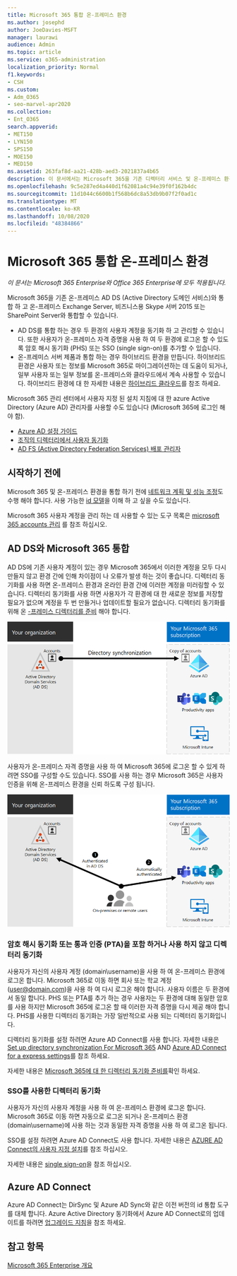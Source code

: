 ```yaml
---
title: Microsoft 365 통합 온-프레미스 환경
ms.author: josephd
author: JoeDavies-MSFT
manager: laurawi
audience: Admin
ms.topic: article
ms.service: o365-administration
localization_priority: Normal
f1.keywords:
- CSH
ms.custom:
- Adm_O365
- seo-marvel-apr2020
ms.collection:
- Ent_O365
search.appverid:
- MET150
- LYN150
- SPS150
- MOE150
- MED150
ms.assetid: 263faf8d-aa21-428b-aed3-2021837a4b65
description: 이 문서에서는 Microsoft 365을 기존 디렉터리 서비스 및 온-프레미스 환경에 통합 하는 방법에 대해 알아봅니다.
ms.openlocfilehash: 9c5e287ed4a440d1f62081a4c94e39f0f162b4dc
ms.sourcegitcommit: 11d1044c6600b1f568b6dc8a53db9b07f2f0ad1c
ms.translationtype: MT
ms.contentlocale: ko-KR
ms.lasthandoff: 10/08/2020
ms.locfileid: "48384866"
---
```

# <a name="microsoft-365-integration-with-on-premises-environments"></a>Microsoft 365 통합 온-프레미스 환경

*이 문서는 Microsoft 365 Enterprise와 Office 365 Enterprise에 모두 적용됩니다.*

Microsoft 365을 기존 온-프레미스 AD DS (Active Directory 도메인 서비스)와 통합 하 고 온-프레미스 Exchange Server, 비즈니스용 Skype 서버 2015 또는 SharePoint Server와 통합할 수 있습니다.
  
 - AD DS를 통합 하는 경우 두 환경의 사용자 계정을 동기화 하 고 관리할 수 있습니다. 또한 사용자가 온-프레미스 자격 증명을 사용 하 여 두 환경에 로그온 할 수 있도록 암호 해시 동기화 (PHS) 또는 SSO (single sign-on)를 추가할 수 있습니다.
 - 온-프레미스 서버 제품과 통합 하는 경우 하이브리드 환경을 만듭니다. 하이브리드 환경은 사용자 또는 정보를 Microsoft 365로 마이그레이션하는 데 도움이 되거나, 일부 사용자 또는 일부 정보를 온-프레미스와 클라우드에서 계속 사용할 수 있습니다. 하이브리드 환경에 대 한 자세한 내용은 [하이브리드 클라우드](../solutions/cloud-architecture-models.md#hybrid)를 참조 하세요.

Microsoft 365 관리 센터에서 사용자 지정 된 설치 지침에 대 한 azure Active Directory (Azure AD) 관리자를 사용할 수도 있습니다 (Microsoft 365에 로그인 해야 함).

- [Azure AD 설정 가이드](https://aka.ms/aadpguidance)
- [조직의 디렉터리에서 사용자 동기화](https://aka.ms/aadconnectpwsync)
- [AD FS (Active Directory Federation Services) 배포 관리자](https://aka.ms/adfsguidance)
   
## <a name="before-you-begin"></a>시작하기 전에

Microsoft 365 및 온-프레미스 환경을 통합 하기 전에 [네트워크 계획 및 성능 조정](network-planning-and-performance.md)도 수행 해야 합니다. 사용 가능한 [id 모델](about-microsoft-365-identity.md)을 이해 하 고 싶을 수도 있습니다. 

Microsoft 365 사용자 계정을 관리 하는 데 사용할 수 있는 도구 목록은 [microsoft 365 accounts 관리](manage-microsoft-365-accounts.md) 를 참조 하십시오. 
  
## <a name="integrate-microsoft-365-with-ad-ds"></a>AD DS와 Microsoft 365 통합

AD DS에 기존 사용자 계정이 있는 경우 Microsoft 365에서 이러한 계정을 모두 다시 만들지 않고 환경 간에 인해 차이점이 나 오류가 발생 하는 것이 좋습니다. 디렉터리 동기화를 사용 하면 온-프레미스 환경과 온라인 환경 간에 이러한 계정을 미러링할 수 있습니다. 디렉터리 동기화를 사용 하면 사용자가 각 환경에 대 한 새로운 정보를 저장할 필요가 없으며 계정을 두 번 만들거나 업데이트할 필요가 없습니다. 디렉터리 동기화를 위해 온 [-프레미스 디렉터리를 준비](prepare-for-directory-synchronization.md) 해야 합니다.
  
![디렉터리 동기화를 사용 하 여 온-프레미스 및 온라인 사용자 계정 정보 동기화 유지](../media/microsoft-365-integration/directory-synchronization.png)
  
사용자가 온-프레미스 자격 증명을 사용 하 여 Microsoft 365에 로그온 할 수 있게 하려면 SSO를 구성할 수도 있습니다. SSO를 사용 하는 경우 Microsoft 365은 사용자 인증을 위해 온-프레미스 환경을 신뢰 하도록 구성 됩니다.
  
![Single sign-on을 사용 하는 경우 온-프레미스 및 온라인 환경 둘 다에서 동일한 계정을 사용할 수 있습니다.](../media/microsoft-365-integration/single-sign-on.png)

### <a name="directory-synchronization-with-or-without-password-hash-synchronization-or-pass-through-authentication-pta"></a>암호 해시 동기화 또는 통과 인증 (PTA)을 포함 하거나 사용 하지 않고 디렉터리 동기화

사용자가 자신의 사용자 계정 (domain\username)을 사용 하 여 온-프레미스 환경에 로그온 합니다. Microsoft 365로 이동 하면 회사 또는 학교 계정 (user@domain.com)을 사용 하 여 다시 로그온 해야 합니다. 사용자 이름은 두 환경에서 동일 합니다. PHS 또는 PTA를 추가 하는 경우 사용자는 두 환경에 대해 동일한 암호를 사용 하지만 Microsoft 365에 로그온 할 때 이러한 자격 증명을 다시 제공 해야 합니다. PHS를 사용한 디렉터리 동기화는 가장 일반적으로 사용 되는 디렉터리 동기화입니다.

디렉터리 동기화를 설정 하려면 Azure AD Connect를 사용 합니다. 자세한 내용은 [Set up directory synchronization For Microsoft 365](set-up-directory-synchronization.md) AND [Azure AD Connect for a express settings](https://go.microsoft.com/fwlink/p/?LinkId=698537)를 참조 하세요.

자세한 내용은 [Microsoft 365에 대 한 디렉터리 동기화 준비를](prepare-for-directory-synchronization.md)확인 하세요.

### <a name="directory-synchronization-with-sso"></a>SSO를 사용한 디렉터리 동기화

사용자가 자신의 사용자 계정을 사용 하 여 온-프레미스 환경에 로그온 합니다. Microsoft 365로 이동 하면 자동으로 로그온 되거나 온-프레미스 환경 (domain\username)에 사용 하는 것과 동일한 자격 증명을 사용 하 여 로그온 됩니다.

SSO를 설정 하려면 Azure AD Connect도 사용 합니다. 자세한 내용은 [AZURE AD Connect의 사용자 지정 설치](https://go.microsoft.com/fwlink/p/?LinkID=698430)를 참조 하십시오.

자세한 내용은 [single sign-on](https://go.microsoft.com/fwlink/p/?LinkId=698604)을 참조 하십시오.

## <a name="azure-ad-connect"></a>Azure AD Connect

Azure AD Connect는 DirSync 및 Azure AD Sync와 같은 이전 버전의 id 통합 도구를 대체 합니다. Azure Active Directory 동기화에서 Azure AD Connect로의 업데이트를 하려면 [업그레이드 지침](https://go.microsoft.com/fwlink/p/?LinkId=733240)을 참조 하세요. 

## <a name="see-also"></a>참고 항목

[Microsoft 365 Enterprise 개요](microsoft-365-overview.md)
